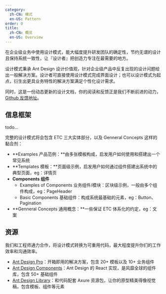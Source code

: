 ```yaml
---
category:
  zh-CN: 模式
  en-US: Pattern
order: 0
title:
  zh-CN: 概览
  en-US: Overview
---
```


在企业级业务中使用设计模式，能大幅度提升研发团队的确定性，节约无谓的设计且保持系统一致性，让『设计者』把创造力专注在最需要的地方。

设计模式秉承 Ant Design 设计价值观，针对企业级产品中反复出现的设计问题给出一般解决方案。设计者可直接使用设计模式完成界面设计；也可以设计模式为起点，衍生出更具业务特性的解决方案满足个性化设计需求。

同时，这是一份动态更新的设计文档，你的阅读和反馈正是我们不断前进的动力，[Github 反馈地址](https://github.com/ant-design/ant-design/issues)。

## 信息框架

todo...

完整的设计模式将会包含 ETC 三大实体部分，以及 Genneral Concepts 这样的黏合剂：

- **Examples 产品范例：**由多张模板构成，启发用户如何使用和搭建出一个常见系统
- **Templates 模板：**页面级示例，启发用户如何通过组件搭建出系统中的典型页面，eg：详情页
- **Components 组件**
	- Examples of Components 业务组件/模块：区块级示例，一般由多个组件构成，eg：PageHeader
	- Basic Components 基础组件：构成系统最基础的元素，eg：Button、Pagination
- **Genneral Concepts 通用概念：**一些保证 ETC 体系化的约定，eg：文案

## 资源

我们和工程师通力合作，将设计模式转换为可重用代码，最大程度提升你们的工作效率和沟通效率。

- [Ant Design Pro](https://pro.ant.design)：开箱即用的解决方案，包含 20+ 模板以及 10+ 业务组件
- [Ant Design Components](https://ant.design/docs/react/introduce)：Ant Design 的 React 实现，是风靡全球的组件库，包含 50+ 基础组件
- [Ant Design Library](http://library.ant.design/)：和代码配套 Axure 资源包，让你的原型精美得像视觉稿，包含模板、组件等元素
